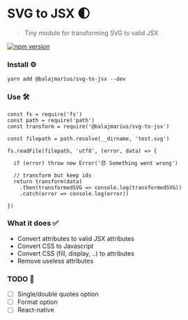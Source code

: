 # SVG to JSX 🌓
> Tiny module for transforming SVG to valid JSX

[![npm version](https://badge.fury.io/js/%40balajmarius%2Fsvg-to-jsx.svg)](https://badge.fury.io/js/%40balajmarius%2Fsvg-to-jsx)

### Install ⚙

```
yarn add @balajmarius/svg-to-jsx --dev
```

### Use 🛠

```
const fs = require('fs')
const path = require('path')
const transform = require('@balajmarius/svg-to-jsx')

const filepath = path.resolve(__dirname, 'test.svg')

fs.readFile(filepath, 'utf8', (error, data) => {

  if (error) throw new Error('😞 Something went wrong')

  // transform but keep ids
  return transform(data)
    .then(transformedSVG => console.log(transformedSVG))
    .catch(error => console.log(error))

})
```

### What it does ✅

- Convert attributes to valid JSX attributes
- Convert CSS to Javascript
- Convert CSS (fill, display, ..) to attributes
- Remove useless attributes

### TODO 📝

- [ ] Single/double quotes option
- [ ] Format option 
- [ ] React-native
